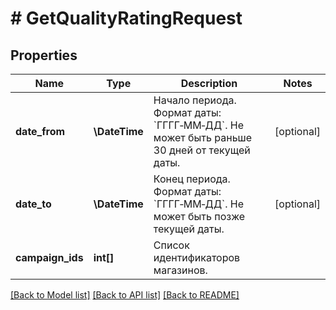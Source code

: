 # # GetQualityRatingRequest

## Properties

Name | Type | Description | Notes
------------ | ------------- | ------------- | -------------
**date_from** | **\DateTime** | Начало периода.  Формат даты: &#x60;ГГГГ‑ММ‑ДД&#x60;.  Не может быть раньше 30 дней от текущей даты. | [optional]
**date_to** | **\DateTime** | Конец периода.  Формат даты: &#x60;ГГГГ‑ММ‑ДД&#x60;.  Не может быть позже текущей даты. | [optional]
**campaign_ids** | **int[]** | Список идентификаторов магазинов. |

[[Back to Model list]](../../README.md#models) [[Back to API list]](../../README.md#endpoints) [[Back to README]](../../README.md)
